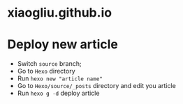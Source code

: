 # xiaogliu.github.io

# Deploy new article

- Switch `source` branch;
- Go to `Hexo` directory
- Run `hexo new "article name"`
- Go to `Hexo/source/_posts` directory and edit you article
- Run `hexo g -d` deploy article
